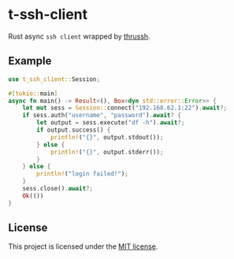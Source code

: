# t-ssh-client
Rust async `ssh client` wrapped by [thrussh](https://pijul.org/thrussh).

## Example
```rust
use t_ssh_client::Session;

#[tokio::main]
async fn main() -> Result<(), Box<dyn std::error::Error>> {
    let mut sess = Session::connect("192.168.62.1:22").await?;
    if sess.auth("username", "password").await? {
        let output = sess.execute("df -h").await?;
        if output.success() {
            println!("{}", output.stdout());
        } else {
            println!("{}", output.stderr());
        }
    } else {
        println!("login failed!");
    }
    sess.close().await?;
    Ok(())
}
```

## License

This project is licensed under the [MIT license].

[MIT license]: https://github.com/kolapapa/t-ssh-client/blob/main/LICENSE
